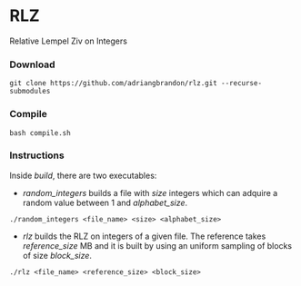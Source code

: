 # RLZ
Relative Lempel Ziv on Integers

### Download
````
git clone https://github.com/adriangbrandon/rlz.git --recurse-submodules
````
### Compile
````
bash compile.sh
````

### Instructions
Inside *build*, there are two executables:

- *random_integers* builds a file with *size* integers which can adquire a random value between 1 and *alphabet_size*.
````
./random_integers <file_name> <size> <alphabet_size>
````

- *rlz* builds the RLZ on integers of a given file. The reference takes *reference_size* MB and it is built by using an uniform sampling of blocks of size *block_size*.
````
./rlz <file_name> <reference_size> <block_size>
````


